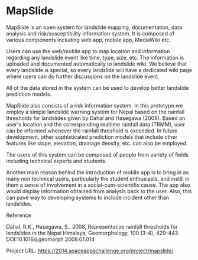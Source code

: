 # MapSlide

MapSlide is an open system for landslide mapping, documentation, data analysis and risk/susceptibility information system. It is composed of various components including web app, mobile app, MediaWiki etc. 

Users can use the web/mobile app to map location and information regarding any landslide event like time, type, size, etc. The information is uploaded and documented automatically to landslide wiki. We believe that every landslide is special, so every landslide will have a dedicated wiki page where users can do further discussions on the landslide event.

All of the data stored in the system can be used to develop better landslide prediction models.

MapSlide also consists of a risk information system. In this prototype we employ a simple landslide warning system for Nepal based on the rainfall thresholds for landslides given by Dahal and Hasegawa (2008). Based on user's location and the corresponding realtime rainfall data (TRMM), user can be informed whenever the rainfall threshold is exceeded. In future development, other sophisticated prediction models that include other features like slope, elevation, drainage density, etc. can also be employed.

The users of this system can be composed of people from variety of fields including technical experts and students.

Another main reason behind the introduction of mobile app is to bring in as many non technical users, particularly the student enthusiasts, and instill in them a sense of involvement in a social-cum-scientific cause. The app also would display information obtained from analysis back to the user. Also, this can pave way to developing systems to include incident other than landslides.

Reference

Dahal, R.K., Hasegawa, S., 2008, Representative rainfall thresholds for landslides in the Nepal Himalaya, Geomorphology, 100 (3-4), 429-443. DOI:10.1016/j.geomorph.2008.01.014

Project URL: https://2014.spaceappschallenge.org/project/mapslide/
